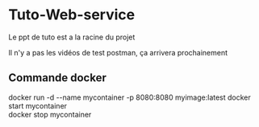 # Tuto-Web-service


Le ppt de tuto est a la racine du projet

Il n'y a pas les vidéos de test postman, ça arrivera prochainement

## Commande docker 

docker run -d --name mycontainer -p 8080:8080 myimage:latest
docker start mycontainer  
docker stop mycontainer